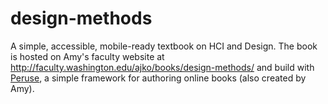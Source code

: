 # design-methods
A simple, accessible, mobile-ready textbook on HCI and Design. The book is hosted on Amy's faculty website at http://faculty.washington.edu/ajko/books/design-methods/ and build with [Peruse](https://github.com/amyjko/peruse), a simple framework for authoring online books (also created by Amy).